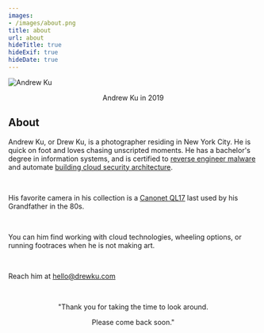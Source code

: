 ```yaml
---
images:
- /images/about.png
title: about
url: about
hideTitle: true
hideExif: true
hideDate: true
---
```


![Andrew Ku](/about.jpg)
<div align="center">
	<p>
        Andrew Ku in 2019
	</p>
</div>

## About

Andrew Ku, or Drew Ku, is a photographer residing in New York City. He is quick on foot and loves chasing unscripted moments. He has a bachelor's degree in information systems, and is certified to <a href="https://www.giac.org/certifications/reverse-engineering-malware-grem/" target="_blank" rel="noopener noreferrer">reverse engineer malware</a> and automate <a href="https://www.giac.org/certifications/cloud-security-automation-gcsa/" target="_blank" rel="noopener noreferrer">building cloud security architecture</a>.

<br>

His favorite camera in his collection is a <a href="https://en.wikipedia.org/wiki/Canonet_G-III_QL17" target="_blank" rel="noopener noreferrer">Canonet QL17</a> last used by his Grandfather in the 80s.

<br>

You can him find working with cloud technologies, wheeling options, or running footraces when he is not making art.

<br>

Reach him at <a href="mailto:hello@drewku.com">hello@drewku.com</a>

<br>

<div align="center">
	<p>
        "Thank you for taking the time to look around. 
	</p>
	<p>
		Please come back soon."
	</p>
</div>
